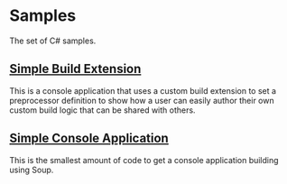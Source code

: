 # Samples
The set of C# samples.

## [Simple Build Extension](Samples/CSharp/Simple-Build-Extension.md)
This is a console application that uses a custom build extension to set a preprocessor definition to show how a user can easily author their own custom build logic that can be shared with others.

## [Simple Console Application](Samples/CSharp/Simple-Console-Application.md)
This is the smallest amount of code to get a console application building using Soup.